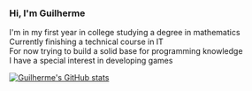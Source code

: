### Hi, I'm Guilherme 

I'm in my first year in college studying a degree in mathematics<br/>
Currently finishing a technical course in IT<br/>
For now trying to build a solid base for programming knowledge<br/>
I have a special interest in developing games<br/>

[![Guilherme's GitHub stats](https://github-readme-stats.vercel.app/api?username=GuilhermeAVOliveira)](https://github.com/GuilhermeAVOliveira/github-readme-stats)

